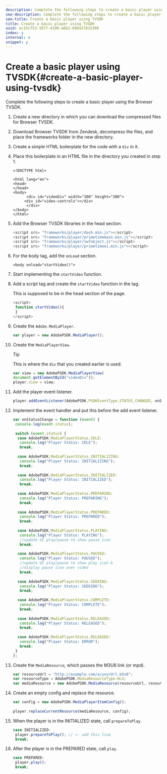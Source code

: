 ```yaml
---
description: Complete the following steps to create a basic player using the Browser TVSDK.
seo-description: Complete the following steps to create a basic player using the Browser TVSDK.
seo-title: Create a basic player using TVSDK
title: Create a basic player using TVSDK
uuid: ec15cf53-197f-4190-a6b2-600a57815390
index: y
internal: n
snippet: y
---
```


# Create a basic player using TVSDK{#create-a-basic-player-using-tvsdk}

Complete the following steps to create a basic player using the Browser TVSDK.

1. Create a new directory in which you can download the compressed files for Browser TVSDK.
1. Download Browser TVSDK from Zendesk, decompress the files, and place the frameworks folder in the new directory.
1. Create a simple HTML boilerplate for the code with a `div` in it.
1. Place this boilerplate in an HTML file in the directory you created in step 1.

   ```
   <!DOCTYPE html> 
    
   <html lang="en"> 
   <head> 
   </head> 
   <body> 
         <div id="videoDiv" width="200" height="200"> 
        <div id="video-controls"></div> 
         </div> 
   </body> 
   </html>
   ```

1. Add the Browser TVSDK libraries in the head section.

   ```js
   <script src= "frameworks/player/dash.min.js"></script> 
   <script src= "frameworks/player/primetimemain.min.js"></script> 
   <script src= "frameworks/player/swfobject.js"></script> 
   <script src= "frameworks/player/primetimeei.min.js"></script>
   ```

1. For the body tag, add the `onLoad` section.

   ```
   <body onload="startVideo()">
   ```

1. Start implementing the `startVideo` function.
1. Add a script tag and create the `startVideo` function in the tag.

   This is supposed to be in the head section of the page.

   ```js
   <script> 
    function startVideo(){ 
    } 
   </script>
   ```

1. Create the `Adobe.MediaPlayer`.

   ```js
   var player = new AdobePSDK.MediaPlayer();
   ```

1. Create the `MediaPlayerView`.

   >[!TIP]
   >
   >This is where the `div` that you created earlier is used.

   ```js
   var view = new AdobePSDK.MediaPlayerView( 
   document.getElementById("videoDiv")); 
   player.view = view;
   ```

1. Add the player event listener.

   ```js
   player.addEventListener(AdobePSDK.PSDKEventType.STATUS_CHANGED, onStatusChange);
   ```

1. Implement the event handler and put this before the add event listener.

   ```js
   var onStatusChange = function (event) { 
    console.log(event.status); 
    
    switch (event.status) { 
     case AdobePSDK.MediaPlayerStatus.IDLE: 
      console.log("Player Status: IDLE"); 
      break; 
    
     case AdobePSDK.MediaPlayerStatus.INITIALIZING: 
      console.log("Player Status: INITIALIZING"); 
      break; 
    
     case AdobePSDK.MediaPlayerStatus.INITIALIZED: 
      console.log("Player Status: INITIALIZED"); 
      break; 
    
     case AdobePSDK.MediaPlayerStatus.PREPARING: 
      console.log("Player Status: PREPARING"); 
      break; 
    
     case AdobePSDK.MediaPlayerStatus.PREPARED: 
      console.log("Player Status: PREPARED"); 
      break; 
    
     case AdobePSDK.MediaPlayerStatus.PLAYING: 
      console.log("Player Status: PLAYING"); 
      //update UI play/pause to show pause icon 
      break; 
    
     case AdobePSDK.MediaPlayerStatus.PAUSED: 
      console.log("Player Status: PAUSED"); 
      //update UI play/pause to show play icon & 
      //display pause icon over video 
      break; 
    
     case AdobePSDK.MediaPlayerStatus.SEEKING: 
      console.log("Player Status: SEEKING"); 
      break; 
    
     case AdobePSDK.MediaPlayerStatus.COMPLETE: 
      console.log("Player Status: COMPLETE"); 
      break; 
    
     case AdobePSDK.MediaPlayerStatus.RELEASED: 
      console.log("Player Status: RELEASED"); 
      break; 
    
     case AdobePSDK.MediaPlayerStatus.RELEASED: 
      console.log("Player Status: ERROR"); 
      break; 
    } 
   }; 
   
   ```

1. Create the `MediaResource`, which passes the M3U8 link (or mpd).

   ```js
   var resourceUrl = "http://example.com/a/yourUrl.m3u8"; 
   var resourceType = AdobePSDK.MediaResourceType.HLS; 
   var mediaResource = new AdobePSDK.MediaResource(resourceUrl, resourceType, null, false);
   ```

1. Create an empty config and replace the resource.

   ```js
   var config = new AdobePSDK.MediaPlayerItemConfig(); 
    
   player.replaceCurrentResource(mediaResource, config);
   ```

1. When the player is in the INITIALIZED state, call `prepareToPlay`.

   ```js
   case INITIALIZED: 
    player.prepareToPlay(); // <- add this line 
    break;
   ```

1. After the player is in the PREPARED state, call `play`.

   ```js
   case PREPARED: 
    player.play(); 
    break;
   ```

